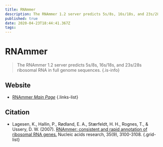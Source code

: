 ```yaml
---
title: RNAmmer
description: The RNAmmer 1.2 server predicts 5s/8s, 16s/18s, and 23s/28s ribosomal RNA in full genome sequences.
published: true
date: 2020-04-23T18:44:41.367Z
tags: 
---
```


# RNAmmer

> The RNAmmer 1.2 server predicts 5s/8s, 16s/18s, and 23s/28s ribosomal RNA in full genome sequences.
{.is-info}

 

## Website 

- [RNAmmer *Main Page*](http://www.cbs.dtu.dk/services/RNAmmer/)
 {.links-list}

## Citation 

- Lagesen, K., Hallin, P., Rødland, E. A., Stærfeldt, H. H., Rognes, T., & Ussery, D. W. (2007). [RNAmmer: consistent and rapid annotation of ribosomal RNA genes.](https://academic.oup.com/nar/article/35/9/3100/2401119) Nucleic acids research, 35(9), 3100-3108.
{.grid-list}